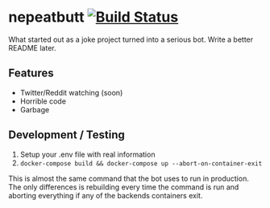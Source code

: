 # nepeatbutt [![Build Status](https://travis-ci.org/nepeat/why_would_you_even.svg?branch=master)](https://travis-ci.org/nepeat/why_would_you_even)

What started out as a joke project turned into a serious bot. Write a better README later.

## Features
* Twitter/Reddit watching (soon)
* Horrible code
* Garbage

## Development / Testing
1. Setup your .env file with real information
2. `docker-compose build && docker-compose up --abort-on-container-exit`

This is almost the same command that the bot uses to run in production. The only differences is rebuilding every time the command is run and aborting everything if any of the backends containers exit.

